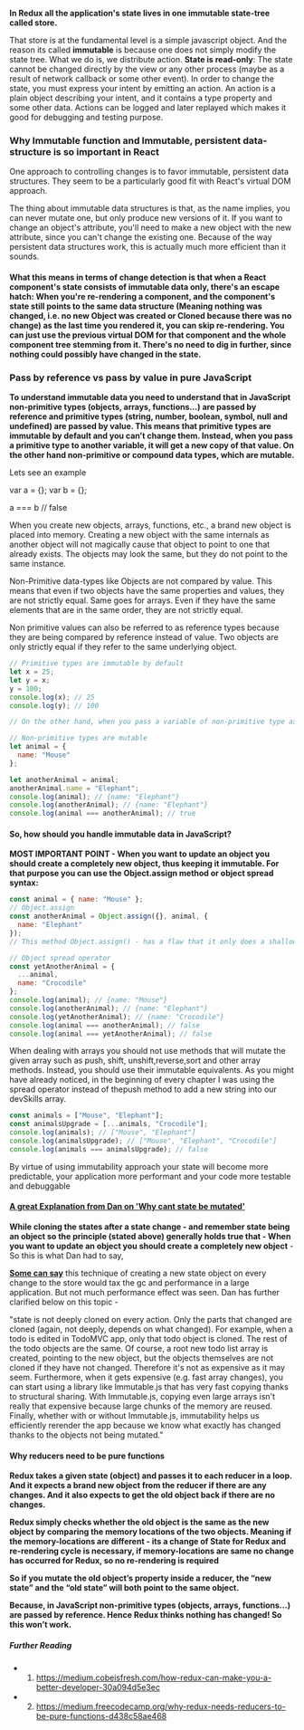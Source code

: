 **In Redux all the application's state lives in one immutable state-tree called store.**

That store is at the fundamental level is a simple javascript object. And the reason its called **immutable** is because one does not simply modify the state tree. What we do is, we distribute action. **State is read-only**: The state cannot be changed directly by the view or any other process (maybe as a result of network callback or some other event). In order to change the state, you must express your intent by emitting an action. An action is a plain object describing your intent, and it contains a type property and some other data. Actions can be logged and later replayed which makes it good for debugging and testing purpose.

### Why Immutable function and Immutable, persistent data-structure is so important in React

One approach to controlling changes is to favor immutable, persistent data structures. They seem to be a particularly good fit with React's virtual DOM approach.

The thing about immutable data structures is that, as the name implies, you can never mutate one, but only produce new versions of it. If you want to change an object's attribute, you'll need to make a new object with the new attribute, since you can't change the existing one. Because of the way persistent data structures work, this is actually much more efficient than it sounds.

#### What this means in terms of change detection is that when a React component's state consists of immutable data only, there's an escape hatch: When you're re-rendering a component, and the component's state still points to the same data structure (Meaning nothing was changed, i.e. no new Object was created or Cloned because there was no change) as the last time you rendered it, you can skip re-rendering. You can just use the previous virtual DOM for that component and the whole component tree stemming from it. There's no need to dig in further, since nothing could possibly have changed in the state.

### Pass by reference vs pass by value in pure JavaScript

**To understand immutable data you need to understand that in JavaScript non-primitive types (objects, arrays, functions…) are passed by reference and primitive types (string, number, boolean, symbol, null and undefined) are passed by value. This means that primitive types are immutable by default and you can’t change them. Instead, when you pass a primitive type to another variable, it will get a new copy of that value. On the other hand non-primitive or compound data types, which are mutable.**

Lets see an example

var a = {};
var b = {};

a === b // false

When you create new objects, arrays, functions, etc., a brand new object is placed into memory. Creating a new object with the same internals as another object will not magically cause that object to point to one that already exists. The objects may look the same, but they do not point to the same instance.

Non-Primitive data-types like Objects are not compared by value. This means that even if two objects have the same properties and values, they are not strictly equal. Same goes for arrays. Even if they have the same elements that are in the same order, they are not strictly equal.

Non primitive values can also be referred to as reference types because they are being compared by reference instead of value. Two objects are only strictly equal if they refer to the same underlying object.

```js
// Primitive types are immutable by default
let x = 25;
let y = x;
y = 100;
console.log(x); // 25
console.log(y); // 100

// On the other hand, when you pass a variable of non-primitive type as an object to another variable, they will both point/refer to the same object.

// Non-primitive types are mutable
let animal = {
  name: "Mouse"
};

let anotherAnimal = animal;
anotherAnimal.name = "Elephant";
console.log(animal); // {name: "Elephant"}
console.log(anotherAnimal); // {name: "Elephant"}
console.log(animal === anotherAnimal); // true
```

#### So, how should you handle immutable data in JavaScript?

**MOST IMPORTANT POINT - When you want to update an object you should create a completely new object, thus keeping it immutable. For that purpose you can use the Object.assign method or object spread syntax:**

```js
const animal = { name: "Mouse" };
// Object.assign
const anotherAnimal = Object.assign({}, animal, {
  name: "Elephant"
});
// This method Object.assign() - has a flaw that it only does a shallow copy. It means that nested properties are still going to be copied by reference. Be careful about it.

// Object spread operator
const yetAnotherAnimal = {
  ...animal,
  name: "Crocodile"
};
console.log(animal); // {name: "Mouse"}
console.log(anotherAnimal); // {name: "Elephant"}
console.log(yetAnotherAnimal); // {name: "Crocodile"}
console.log(animal === anotherAnimal); // false
console.log(animal === yetAnotherAnimal); // false
```

When dealing with arrays you should not use methods that will mutate the given array such as push, shift, unshift,reverse,sort and other array methods. Instead, you should use their immutable equivalents. As you might have already noticed, in the beginning of every chapter I was using the spread operator instead of thepush method to add a new string into our devSkills array.

```js
const animals = ["Mouse", "Elephant"];
const animalsUpgrade = [...animals, "Crocodile"];
console.log(animals); // ["Mouse", "Elephant"]
console.log(animalsUpgrade); // ["Mouse", "Elephant", "Crocodile"]
console.log(animals === animalsUpgrade); // false
```

By virtue of using immutability approach your state will become more predictable, your application more performant and your code more testable and debuggable

#### [A great Explanation from Dan on 'Why cant state be mutated'](https://github.com/reduxjs/redux/issues/758)

**While cloning the states after a state change - and remember state being an object so the principle (stated above) generally holds true that - When you want to update an object you should create a completely new object** - So this is what Dan had to say,

**[Some can say](https://github.com/reduxjs/redux/issues/328)** this technique of creating a new state object on every change to the store would tax the gc and performance in a large application. But not much performance effect was seen. Dan has further clarified below on this topic -

"state is not deeply cloned on every action. Only the parts that changed are cloned (again, not deeply, depends on what changed). For example, when a todo is edited in TodoMVC app, only that todo object is cloned. The rest of the todo objects are the same. Of course, a root new todo list array is created, pointing to the new object, but the objects themselves are not cloned if they have not changed. Therefore it's not as expensive as it may seem. Furthermore, when it gets expensive (e.g. fast array changes), you can start using a library like Immutable.js that has very fast copying thanks to structural sharing. With Immutable.js, copying even large arrays isn't really that expensive because large chunks of the memory are reused. Finally, whether with or without Immutable.js, immutability helps us efficiently rerender the app because we know what exactly has changed thanks to the objects not being mutated."

#### Why reducers need to be pure functions

**Redux takes a given state (object) and passes it to each reducer in a loop. And it expects a brand new object from the reducer if there are any changes. And it also expects to get the old object back if there are no changes.**

**Redux simply checks whether the old object is the same as the new object by comparing the memory locations of the two objects. Meaning if the memory-locations are different - its a change of State for Redux and re-rendering cycle is necessary, if memory-locations are same no change has occurred for Redux, so no re-rendering is required**

**So if you mutate the old object’s property inside a reducer, the “new state” and the “old state” will both point to the same object.**

**Because, in JavaScript non-primitive types (objects, arrays, functions…) are passed by reference. Hence Redux thinks nothing has changed! So this won’t work.**

##### Further Reading

- 1. https://medium.cobeisfresh.com/how-redux-can-make-you-a-better-developer-30a094d5e3ec
- 2. https://medium.freecodecamp.org/why-redux-needs-reducers-to-be-pure-functions-d438c58ae468
